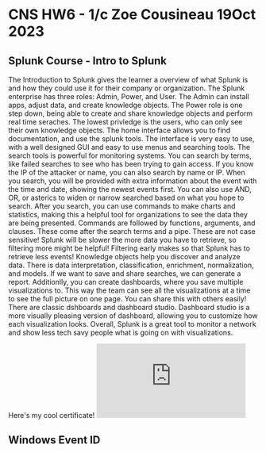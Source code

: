 # CNS HW6 - 1/c Zoe Cousineau 19Oct 2023

## Splunk Course - Intro to Splunk

  The Introduction to Splunk gives the learner a overview of what Splunk is and how they could use it for their company or organization. The Splunk enterprise has three roles: Admin, Power, and User. The Admin can install apps, adjust data, and create knowledge objects. The Power role is one step down, being able to create and share knowledge objects and perform real time seraches. The lowest privledge is the users, who can only see their own knowledge objects. The home interface allows you to find documentation, and use the splunk tools. The interface is very easy to use, with a well designed GUI and easy to use menus and searching tools. The search tools is powerful for monitoring systems. You can search by terms, like failed searches to see who has been trying to gain access. If you know the IP of the attacker or name, you can also search by name or IP. When you search, you will be provided with extra information about the event with the time and date, showing the newest events first.  You can also use AND, OR, or asterics to widen or narrow searched based on what you hope to search. After you search, you can use commands to make charts and statistics, making this a helpful tool for organizations to see the data they are being presented. Commands are followed by functions, arguments, and clauses. These come after the search terms and a pipe. These are not case sensitive! Splunk will be slower the more data you have to retrieve, so filtering more might be helpful! Filtering early makes so that Splunk has to retrieve less events! Knowledge objects help you discover and analyze data. There is data interpretation, classification, enrichment, normalization, and models. If we want to save and share searches, we can generate a report. Additionlly, you can create dashboards, where you save multiple visualizations to. This way the team can see all the visualizations at a time to see the full picture on one page. You can share this with others easily! There are classic dshboards and dashboard studio. Dashboard studio is a more visually pleasing version of dashboard, allowing you to customize how each visualization looks. Overall, Splunk is a great tool to monitor a network and show less tech savy people what is going on with visualizations. 

Here's my cool certificate!
  ![Certificate](https://github.com/zcous/CNS_Cousineau_23/blob/main/HW6/CousineauCertificate.pdf)

## Windows Event ID

